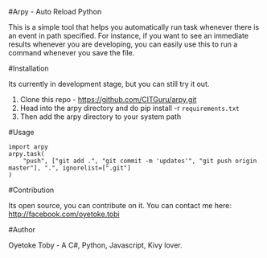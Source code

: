 #Arpy - Auto Reload Python

This is a simple tool that helps you automatically run task whenever there is an event in path specified. For instance, if you want to see an immediate results whenever you are developing, you can easily use this to run a command whenever you save the file.

#Installation

Its currently in development stage, but you can still try it out.

1. Clone this repo - https://github.com/CITGuru/arpy.git
2. Head into the arpy directory and do pip install -r `requirements.txt`
3. Then add the arpy directory to your system path

#Usage

```
import arpy
arpy.task(
    "push", ["git add .", "git commit -m 'updates'", "git push origin master"], ".", ignorelist=[".git"]
)
```

#Contribution

Its open source, you can contribute on it. You can contact me here: http://facebook.com/oyetoke.tobi

#Author

Oyetoke Toby - A C#, Python, Javascript, Kivy lover.